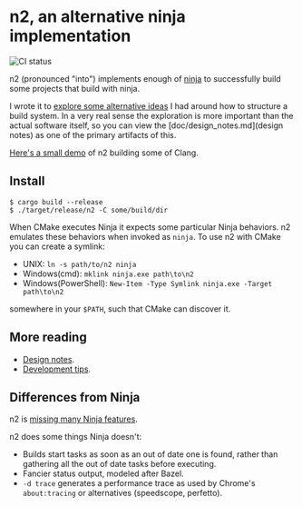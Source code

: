 # n2, an alternative ninja implementation

![CI status](https://github.com/evmar/n2/actions/workflows/ci.yml/badge.svg)

n2 (pronounced "into") implements enough of [ninja](https://ninja-build.org/)
to successfully build some projects that build with ninja.

I wrote it to [explore some alternative ideas](http://neugierig.org/software/blog/2022/03/n2.html)
I had around how to structure a build system.  In a very real sense the exploration is more
important than the actual software itself, so you can view the [doc/design_notes.md](design notes)
as one of the primary artifacts of this.

[Here's a small demo](https://asciinema.org/a/480446) of n2 building some of
Clang.

## Install

```
$ cargo build --release
$ ./target/release/n2 -C some/build/dir
```

When CMake executes Ninja it expects some particular Ninja behaviors. n2
emulates these behaviors when invoked as `ninja`. To use n2 with CMake you can
create a symlink:
- UNIX: `ln -s path/to/n2 ninja`
- Windows(cmd): `mklink ninja.exe path\to\n2`
- Windows(PowerShell): `New-Item -Type Symlink ninja.exe -Target path\to\n2`

somewhere in your `$PATH`, such that CMake can discover it.

## More reading

- [Design notes](doc/design_notes.md).
- [Development tips](doc/development.md).

## Differences from Ninja

n2 is [missing many Ninja features](doc/missing.md).

n2 does some things Ninja doesn't:

- Builds start tasks as soon as an out of date one is found, rather than
  gathering all the out of date tasks before executing.
- Fancier status output, modeled after Bazel.
- `-d trace` generates a performance trace as used by Chrome's `about:tracing`
  or alternatives (speedscope, perfetto).
